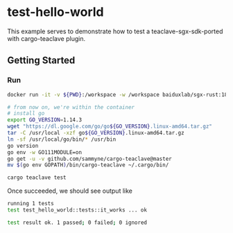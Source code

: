 # test-hello-world

This example serves to demonstrate how to test a teaclave-sgx-sdk-ported with cargo-teaclave
plugin.

## Getting Started

### Run
```bash
docker run -it -v ${PWD}:/workspace -w /workspace baiduxlab/sgx-rust:1804-1.1.2 bash

# from now on, we're within the container
# install go
export GO_VERSION=1.14.3                                     
wget "https://dl.google.com/go/go${GO_VERSION}.linux-amd64.tar.gz"
tar -C /usr/local -xzf go${GO_VERSION}.linux-amd64.tar.gz         
ln -sf /usr/local/go/bin/* /usr/bin                               
go version
go env -w GO111MODULE=on
go get -u -v github.com/sammyne/cargo-teaclave@master
mv $(go env GOPATH)/bin/cargo-teaclave ~/.cargo/bin/

cargo teaclave test
```

Once succeeded, we should see output like

```bash
running 1 tests
test test_hello_world::tests::it_works ... ok

test result ok. 1 passed; 0 failed; 0 ignored
```
